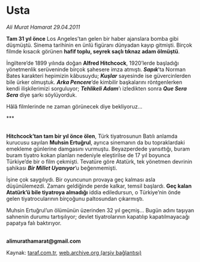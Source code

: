 # Usta

*Ali Murat  Hamarat 29.04.2011*

<div class="yazi"><p><b>Tam 31 yıl önce</b> Los Angeles’tan gelen bir haber ajanslara bomba gibi düşmüştü. Sinema tarihinin en ünlü figüranı dünyadan kayıp gitmişti. Birçok filmde kısacık görünen <b>hafif toplu, seyrek saçlı tıknaz adam ölmüştü</b>.</p>
<p>İngiltere’de 1899 yılında doğan <b>Alfred Hitchcock</b>, 1920’lerde başladığı yönetmenlik serüveninde birçok şahesere imza atmıştı. <b><i>Sapık</i></b>’ta Norman Bates karakteri hepimizin kâbusuydu; <b><i>Kuşlar</i></b> sayesinde ise güvercinlerden bile ürker olmuştuk. <b><i>Arka Pencere</i></b>’de kimbilir başkalarını röntgenlerken kendi ilişkilerimizi sorguluyor; <b><i>Tehlikeli Adam</i></b>’ı izledikten sonra <b><i>Que Sera Sera</i></b> diye şarkı söylüyorduk. </p>
<p>Hâlâ filmlerinde ne zaman görünecek diye bekliyoruz...</p>
<p>*** </p>
<p><b><br/>Hitchcock’tan tam bir yıl önce ölen</b>, Türk tiyatrosunun Batılı anlamda kurucusu sayılan <b>Muhsin Ertuğrul</b>, ayrıca sinemanın da bu topraklardaki emekleme günlerine damgasını vurmuştu. Beyazperdede yansıttığı, buram buram tiyatro kokan planları nedeniyle eleştirilse de 17 yıl boyunca Türkiye’de bir o film çekmişti. Tevatüre göre Atatürk, tek yönetmen devrinin şahikası <b><i>Bir Millet Uyanıyor</i></b>’u beğenmemişti.</p>
<p>İşine çok saygılıydı. Bir oyuncunun provaya geç kalması asla düşünülemezdi. Zamanı geldiğinde perde kalkar, temsil başlardı. <b>Geç kalan Atatürk’ü bile tiyatroya almadığı</b> iddia ediledursun, o Türkiye’nin önde gelen tiyatrocularının birçoğunu paltosundan çıkarmıştı. </p>
<p>Muhsin Ertuğrul’un ölümünün üzerinden 32 yıl geçmiş... Bugün adını taşıyan sahnenin durumu tartışılıyor; devlet tiyatrolarının kapatılıp kapatılmayacağı papatya falı baktırıyor.</p>
<p><b><br/>alimurathamarat@gmail.com</b></p>
</div>

Kaynak: [taraf.com.tr](http://www.taraf.com.tr/ali-murat-hamarat-2/makale-usta.htm), [web.archive.org (arşiv bağlantısı)](http://web.archive.org/web/20131107161934/http://www.taraf.com.tr/ali-murat-hamarat-2/makale-usta.htm)
